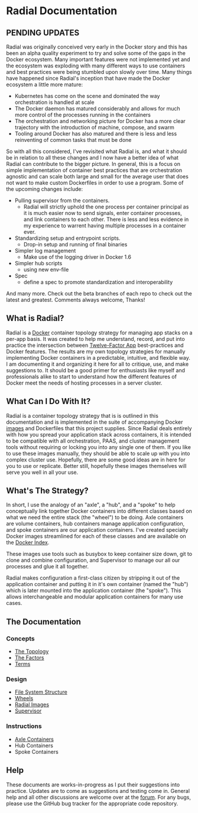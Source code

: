 # Radial Documentation

## **PENDING UPDATES**

Radial was originally conceived very early in the Docker story and this has been
an alpha quality experiment to try and solve some of the gaps in the Docker
ecosystem. Many important features were not implemented yet and the ecosystem
was exploding with many different ways to use containers and best practices were
being stumbled upon slowly over time. Many things have happened since Radial's
inception that have made the Docker ecosystem a little more mature:

* Kubernetes has come on the scene and dominated the way orchestration is
  handled at scale
* The Docker daemon has matured considerably and allows for much more control of
  the processes running in the containers
* The orchestration and networking picture for Docker has a more clear
  trajectory with the introduction of machine, compose, and swarm
* Tooling around Docker has also matured and there is less and less reinventing
  of common tasks that must be done

So with all this considered, I've revisited what Radial is, and what it should
be in relation to all these changes and I now have a better idea of what Radial
can contribute to the bigger picture. In general, this is a focus on simple
implementation of container best practices that are orchestration agnostic and
can scale both large and small for the average user that does not want to make
custom Dockerfiles in order to use a program. Some of the upcoming changes
include:

* Pulling supervisor from the containers.
    * Radial will strictly uphold the one process per container principal as it
      is much easier now to send signals, enter container processes, and link
      containers to each other. There is less and less evidence in my experience
      to warrent having multiple processes in a container ever.
* Standardizing setup and entrypoint scripts.
    * Drop-in setup and running of final binaries
* Simpler log management
    * Make use of the logging driver in Docker 1.6
* Simpler hub scripts
    * using new env-file
* Spec
    * define a spec to promote standardization and interoperability

And many more. Check out the beta branches of each repo to check out the latest
and greatest. Comments always welcome, Thanks!

## What is Radial?

Radial is a [Docker](http://docker.io) container topology strategy for managing
app stacks on a per-app basis. It was created to help me understand, record, and
put into practice the intersection between [Twelve-Factor
App](http://12factor.net) best-practices and Docker features. The results are my
own topology strategies for manually implementing Docker containers in a
predictable, intuitive, and flexible way. I am documenting it and organizing it
here for all to critique, use, and make suggestions to. It should be a good
primer for enthusiasts like myself and professionals alike to start to
understand how the different features of Docker meet the needs of hosting
processes in a server cluster.

## What Can I Do With It?

Radial is a container topology strategy that is is outlined in this
documentation and is implemented in the suite of accompanying Docker
[images](https://index.docker.io/u/radial/) and Dockerfiles that this project
supplies. Since Radial deals entirely with how you spread your application stack
across containers, it is intended to be compatible with all orchestration, PAAS,
and cluster management tools without requiring or locking you into any single
one of them. If you like to use these images manually, they should be able to
scale up with you into complex cluster use. Hopefully, there are some good ideas
are in here for you to use or replicate. Better still, hopefully these images
themselves will serve you well in all your use.

## What's The Strategy?

In short, I use the analogy of an "axle", a "hub", and a "spoke" to help
conceptually link together Docker containers into different classes based on
what we need the entire stack (the "wheel") to be doing. Axle containers are
volume containers, hub containers manage application configuration, and spoke
containers are our application containers. I've created specialty Docker images
streamlined for each of these classes and are available on the [Docker
Index](https://index.docker.io/u/radial). 

These images use tools such as busybox to keep container size down, git to clone
and combine configuration, and Supervisor to manage our all our processes and
glue it all together.

Radial makes configuration a first-class citizen by stripping it out of the
application container and putting it in it's own container (named the "hub")
which is later mounted into the application container (the "spoke"). This allows
interchangeable and modular application containers for many use cases.

## The Documentation

### Concepts

* [The Topology](/concepts/topology.md)
* [The Factors](/concepts/factors.md)
* [Terms](/concepts/terms.md)

### Design

* [File System Structure](/design/filesystem.md)
* [Wheels](/design/wheels.md)
* [Radial Images](/design/images.md)
* [Supervisor](/design/supervisor.md)

### Instructions

* [Axle Containers](/instructions/axle-containers.md)
* Hub Containers
* Spoke Containers

## Help

These documents are works-in-progress as I put their suggestions into practice.
Updates are to come as suggestions and testing come in.  General help and all
other discussions are welcome over at the
[forum](https://groups.google.com/forum/?pli=1#!forum/radial-docker-topology).
For any bugs, please use the GitHub bug tracker for the appropriate code
repository.
